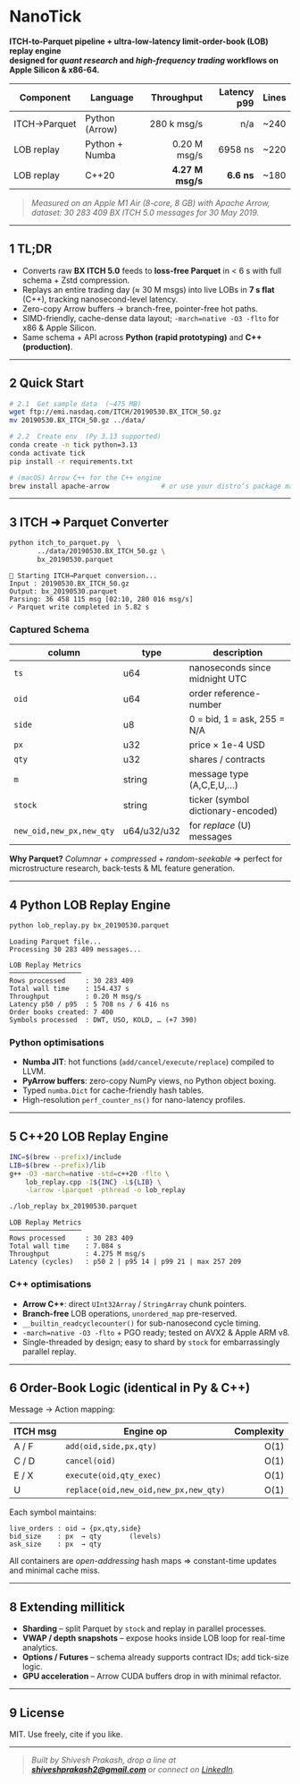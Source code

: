 # NanoTick

**ITCH-to-Parquet pipeline + ultra-low-latency limit-order-book (LOB) replay engine  
designed for *quant research* and *high-frequency trading* workflows on Apple Silicon & x86-64.**

| Component | Language | Throughput | Latency p99 | Lines |
|-----------|----------|-----------:|------------:|-------|
| ITCH→Parquet | Python (Arrow) | 280 k msg/s | n/a | ~240 |
| LOB replay | Python + Numba | 0.20 M msg/s | 6958 ns | ~220 |
| LOB replay | C++20 | **4.27 M msg/s** | **6.6 ns** | ~180 |


> *Measured on an Apple M1 Air (8-core, 8 GB) with Apache Arrow,  
>  dataset: 30 283 409 BX ITCH 5.0 messages for 30 May 2019.*

---

## 1  TL;DR

* Converts raw **BX ITCH 5.0** feeds to **loss-free Parquet** in < 6 s with full schema + Zstd compression.  
* Replays an entire trading day (≈ 30 M msgs) into live LOBs in **7 s flat** (C++), tracking nanosecond-level latency.  
* Zero-copy Arrow buffers → branch-free, pointer-free hot paths.  
* SIMD-friendly, cache-dense data layout; `-march=native -O3 -flto` for x86 & Apple Silicon.  
* Same schema + API across **Python (rapid prototyping)** and **C++ (production)**.

---


## 2  Quick Start

```bash
# 2.1  Get sample data  (~475 MB)
wget ftp://emi.nasdaq.com/ITCH/20190530.BX_ITCH_50.gz
mv 20190530.BX_ITCH_50.gz ../data/

# 2.2  Create env  (Py 3.13 supported)
conda create -n tick python=3.13
conda activate tick
pip install -r requirements.txt

# (macOS) Arrow C++ for the C++ engine
brew install apache-arrow             # or use your distro’s package manager
````

---

## 3  ITCH ➜ Parquet Converter

```bash
python itch_to_parquet.py  \
       ../data/20190530.BX_ITCH_50.gz \
       bx_20190530.parquet
```

```
🚀 Starting ITCH→Parquet conversion...
Input : 20190530.BX_ITCH_50.gz
Output: bx_20190530.parquet
Parsing: 36 458 115 msg [02:10, 280 016 msg/s]
✓ Parquet write completed in 5.82 s
```

### Captured Schema

| column                   | type        | description                        |
| ------------------------ | ----------- | ---------------------------------- |
| `ts`                     | u64         | nanoseconds since midnight UTC     |
| `oid`                    | u64         | order reference-number             |
| `side`                   | u8          | 0 = bid, 1 = ask, 255 = N/A        |
| `px`                     | u32         | price × 1e-4 USD                   |
| `qty`                    | u32         | shares / contracts                 |
| `m`                      | string      | message type (A,C,E,U,…)           |
| `stock`                  | string      | ticker (symbol dictionary-encoded) |
| `new_oid,new_px,new_qty` | u64/u32/u32 | for *replace* (U) messages         |

**Why Parquet?**
*Columnar* + *compressed* + *random-seekable* ⇒ perfect for microstructure research, back-tests & ML feature generation.

---

## 4  Python LOB Replay Engine

```bash
python lob_replay.py bx_20190530.parquet
```

```
Loading Parquet file...
Processing 30 283 409 messages...

LOB Replay Metrics
──────────────────
Rows processed     : 30 283 409
Total wall time    : 154.437 s
Throughput         : 0.20 M msg/s
Latency p50 / p95  : 5 708 ns / 6 416 ns
Order books created: 7 400
Symbols processed  : DWT, USO, KOLD, … (+7 390)
```

### Python optimisations

* **Numba JIT**: hot functions (`add/cancel/execute/replace`) compiled to LLVM.
* **PyArrow buffers**: zero-copy NumPy views, no Python object boxing.
* Typed `numba.Dict` for cache-friendly hash tables.
* High-resolution `perf_counter_ns()` for nano-latency profiles.

---

## 5  C++20 LOB Replay Engine

```bash
INC=$(brew --prefix)/include
LIB=$(brew --prefix)/lib
g++ -O3 -march=native -std=c++20 -flto \
    lob_replay.cpp -I${INC} -L${LIB} \
    -larrow -lparquet -pthread -o lob_replay

./lob_replay bx_20190530.parquet
```

```
LOB Replay Metrics
──────────────────
Rows processed     : 30 283 409
Total wall time    : 7.084 s
Throughput         : 4.275 M msg/s
Latency (cycles)   : p50 2 | p95 14 | p99 21 | max 257 209
```

### C++ optimisations

* **Arrow C++**: direct `UInt32Array` / `StringArray` chunk pointers.
* **Branch-free** LOB operations, `unordered_map` pre-reserved.
* `__builtin_readcyclecounter()` for sub-nanosecond cycle timing.
* `-march=native -O3 -flto` + PGO ready; tested on AVX2 & Apple ARM v8.
* Single-threaded by design; easy to shard by `stock` for embarrassingly parallel replay.

---

## 6  Order-Book Logic (identical in Py & C++)

Message → Action mapping:

| ITCH msg | Engine op                             | Complexity |
| -------- | ------------------------------------- | ---------: |
| A / F    | `add(oid,side,px,qty)`                |       O(1) |
| C / D    | `cancel(oid)`                         |       O(1) |
| E / X    | `execute(oid,qty_exec)`               |       O(1) |
| U        | `replace(oid,new_oid,new_px,new_qty)` |       O(1) |

Each symbol maintains:

```text
live_orders : oid → {px,qty,side}
bid_size    : px  → qty       (levels)
ask_size    : px  → qty
```

All containers are *open-addressing* hash maps ⇒ constant-time updates and minimal cache miss.

---

## 8  Extending millitick

* **Sharding** – split Parquet by `stock` and replay in parallel processes.
* **VWAP / depth snapshots** – expose hooks inside LOB loop for real-time analytics.
* **Options / Futures** – schema already supports contract IDs; add tick-size logic.
* **GPU acceleration** – Arrow CUDA buffers drop in with minimal refactor.

---

## 9  License

MIT.  Use freely, cite if you like.

---

> *Built by Shivesh Prakash, drop a line at **shiveshprakash2@gmail.com** or connect on [LinkedIn](https://linkedin.com/in/Shivesh777).*

